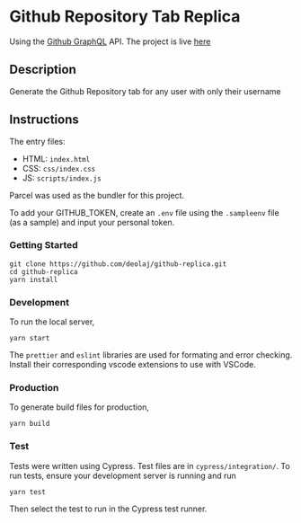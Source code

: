 # Github Repository Tab Replica

Using the [Github GraphQL](https://developer.github.com/v4/explorer/) API.
The project is live [here](https://deolaj-github-repo.netlify.app/)

## Description

Generate the Github Repository tab for any user with only their username

## Instructions

The entry files:

- HTML: `index.html`
- CSS: `css/index.css`
- JS: `scripts/index.js`

Parcel was used as the bundler for this project.

To add your GITHUB_TOKEN, create an `.env` file using the `.sampleenv` file (as a sample) and input your personal token.

### Getting Started

    git clone https://github.com/deolaj/github-replica.git
    cd github-replica
    yarn install

### Development

To run the local server,

    yarn start

The `prettier` and `eslint` libraries are used for formating and error checking. Install their corresponding vscode extensions to use with VSCode.

### Production

To generate build files for production,

    yarn build

### Test

Tests were written using Cypress. Test files are in `cypress/integration/`.
To run tests, ensure your development server is running and run

    yarn test

Then select the test to run in the Cypress test runner.
